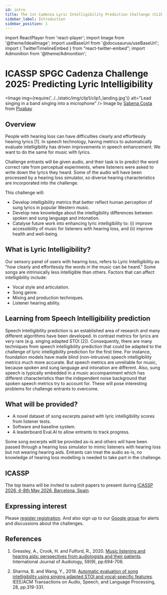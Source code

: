 ```yaml
---
id: intro
title: The 1st Cadenza Lyric Intelligibility Prediction Challenge (CLIP1)
sidebar_label: Introduction
sidebar_position: 1
---
```

import ReactPlayer from 'react-player';
import Image from '@theme/IdealImage';
import useBaseUrl from '@docusaurus/useBaseUrl';
import { TwitterTimelineEmbed } from "react-twitter-embed";
import Admonition from '@theme/Admonition';

# ICASSP SPGC Cadenza Challenge 2025: Predicting Lyric Intelligibility

<Image img={require('../../static/img/clip1/clip1_landing.jpg')} alt="Lead singing in a band singing into a microphone" />
Image by <a href="https://pixabay.com/users/sabena206-20184104/?utm_source=link-attribution&utm_medium=referral&utm_campaign=image&utm_content=5989931">Sabena Costa</a> from <a href="https://pixabay.com//?utm_source=link-attribution&utm_medium=referral&utm_campaign=image&utm_content=5989931">Pixabay</a>

## Overview

People with hearing loss can have difficulties clearly and effortlessly hearing lyrics [1]. In speech technology, having metrics to automatically evaluate intelligibility has driven improvements in speech enhancement. We want to do the same for music with lyrics.

Challenge entrants will be given audio, and their task is to predict the word correct rate from perceptual experiments, where listeners were asked to write down the lyrics they heard. Some of the audio will have been processed by a hearing loss simulator, so diverse hearing characteristics are incorporated into the challenge.

This challenge will:
* Develop intelligibility metrics that better reflect human perception of sung lyrics in popular Western music.
* Develop new knowledge about the intelligibility differences between spoken and sung language and intonation.
* Catalyse future work into enhancing lyric intelligibility to: (i) improve accessibility of music for listeners with hearing loss, and (ii) improve health and well-being.

## What is Lyric Intelligibility?

Our sensory panel of users with hearing loss, refers to Lyric Intelligibility as "how clearly and effortlessly the words in the music can be heard." Some songs are intrinsically less intelligible than others. Factors that can affect intelligibility include:

* Vocal style and articulation.
* Song genre.
* Mixing and production techniques.
* Listener hearing ability.

## Learning from Speech Intelligibility prediction

Speech Intelligibility prediction is an established area of research and many different algorithms have been developed. In contrast metrics for lyrics are very rare (e.g. singing adapted STOI [2]). Consequently, there are many techniques from speech intelligibility prediction that could be adapted to the challenge of lyric intelligibility prediction for the first time. For instance, foundation models have made blind (non-intrusive) speech intelligibility metrics much more accurate. But speech metrics are unreliable for music, because spoken and sung language and intonation are different. Also, sung speech is typically embedded in a music accompaniment which has different characteristics than the independent noise background that spoken speech metrics try to account for. These will pose interesting problems for challenge entrants to overcome.

## What will be provided?

* A novel dataset of song excerpts paired with lyric intelligibility scores from listener tests.
* Software and baseline system.
* A leaderboard Eval.AI to allow entrants to track progress.

Some song excerpts willl be provided as-is and others will have been passed through a hearing loss simulator to mimic listeners with hearing loss but not wearing hearing aids. Entrants can treat the audio as-is, no knowledge of hearing loss modelling is needed to take part in the challenge.

## ICASSP

The top teams will be invited to submit papers to present during [ICASSP 2026, 4-8th May 2026, Barcelona, Spain](https://2026.ieeeicassp.org/event/about-conference/).

## Expressing interest

Please [register registration](take_part/registration). And also sign up to our [Google group](https://groups.google.com/g/cadenza-challenge) for alerts and discussions about the challenges.

## References

1. Greasley, A., Crook, H. and Fulford, R., 2020. [Music listening and hearing aids: perspectives from audiologists and their patients](https://www.tandfonline.com/doi/full/10.1080/14992027.2020.1762126). International Journal of Audiology, 59(9), pp.694-706.

2. Sharma, B. and Wang, Y., 2019. [Automatic evaluation of song intelligibility using singing adapted STOI and vocal-specific features](https://ieeexplore.ieee.org/document/8910414). IEEE/ACM Transactions on Audio, Speech, and Language Processing, 28, pp.319-331.

